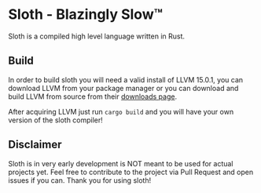 # Sloth - Blazingly Slow™
Sloth is a compiled high level language written in Rust.

## Build
In order to build sloth you will need a valid install of LLVM 15.0.1, you can download LLVM from your package manager or you can download and build LLVM from source from their [downloads page](https://releases.llvm.org/).

After acquiring LLVM just run `cargo build` and you will have your own version of the sloth compiler!

## Disclaimer
Sloth is in very early development is NOT meant to be used for actual projects yet. Feel free to contribute to the project via Pull Request and open issues if you can. Thank you for using sloth!
